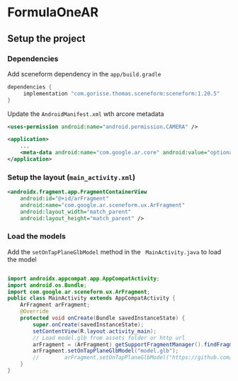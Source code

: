 # FormulaOneAR

## Setup the project

### Dependencies

Add sceneform dependency in the `app/build.gradle`

```gradle
dependencies {
     implementation "com.gorisse.thomas.sceneform:sceneform:1.20.5"
}
```

Update the `AndroidManifest.xml` wth arcore metadata

```xml
<uses-permission android:name="android.permission.CAMERA" />

<application>
    ...
    <meta-data android:name="com.google.ar.core" android:value="optional" />
</application>
```

### Setup the layout (`main_activity.xml`)

```xml
<androidx.fragment.app.FragmentContainerView
    android:id="@+id/arFragment"
    android:name="com.google.ar.sceneform.ux.ArFragment"
    android:layout_width="match_parent"
    android:layout_height="match_parent" />
```

### Load the models

Add the `setOnTapPlaneGlbModel` method in the ` MainActivity.java` to load the model

```java

import androidx.appcompat.app.AppCompatActivity;
import android.os.Bundle;
import com.google.ar.sceneform.ux.ArFragment;
public class MainActivity extends AppCompatActivity {
    ArFragment arFragment;
    @Override
    protected void onCreate(Bundle savedInstanceState) {
        super.onCreate(savedInstanceState);
        setContentView(R.layout.activity_main);
        // Load model.glb from assets folder or http url
        arFragment = (ArFragment) getSupportFragmentManager().findFragmentById(R.id.arFragment);
        arFragment.setOnTapPlaneGlbModel("model.glb");
        //        arFragment.setOnTapPlaneGlbModel("https://github.com/codemaker2015/3d-models/blob/master/glb_files/model.glb?raw=true");
    }
}